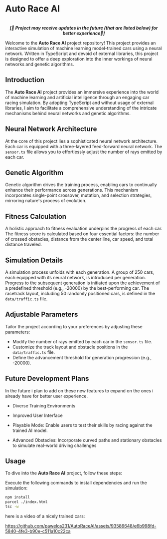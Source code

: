 # Auto Race AI

<p align='center'>
<br>
<i><b>[🚧 Project may receive updates in the future (that are listed below) for better experience🚧]</b></i>
</p>

Welcome to the **Auto Race AI** project repository! This project provides an interactive simulation of machine learning model-trained cars using a neural network. Written in TypeScript and devoid of external libraries, this project is designed to offer a deep exploration into the inner workings of neural networks and genetic algorithms.

## Introduction

The **Auto Race AI** project provides an immersive experience into the world of machine learning and artificial intelligence through an engaging car racing simulation. By adopting TypeScript and without usage of external libraries, I aim to facilitate a comprehensive understanding of the intricate mechanisms behind neural networks and genetic algorithms.

## Neural Network Architecture

At the core of this project lies a sophisticated neural network architecture. Each car is equipped with a three-layered feed-forward neural network. The `sensor.ts` file allows you to effortlessly adjust the number of rays emitted by each car.

## Genetic Algorithm

Genetic algorithm drives the training process, enabling cars to continually enhance their performance across generations. This mechanism incorporates single-point crossover, mutation, and selection strategies, mirroring nature's process of evolution.

## Fitness Calculation

A holistic approach to fitness evaluation underpins the progress of each car. The fitness score is calculated based on four essential factors: the number of crossed obstacles, distance from the center line, car speed, and total distance traveled.

## Simulation Details

A simulation process unfolds with each generation. A group of 250 cars, each equipped with its neural network, is introduced per generation. Progress to the subsequent generation is initiated upon the achievement of a predefined threshold (e.g., -20000) by the best-performing car. The racetrack layout, including 50 randomly positioned cars, is defined in the `data/traffic.ts` file.

## Adjustable Parameters

Tailor the project according to your preferences by adjusting these parameters:

- Modify the number of rays emitted by each car in the `sensor.ts` file.
- Customize the track layout and obstacle positions in the `data/traffic.ts` file.
- Define the advancement threshold for generation progression (e.g., -20000).

## Future Development Plans

In the future i plan to add on these new features to expand on the ones i already have for better user experience.

- Diverse Training Environments

- Improved User Interface

- Playable Mode: Enable users to test their skills by racing against the trained AI model.

- Advanced Obstacles: Incorporate curved paths and stationary obstacles to simulate real-world driving challenges

## Usage

To dive into the **Auto Race AI** project, follow these steps:

Execute the following commands to install dependencies and run the simulation:

```bash
npm install
parcel ./index.html
tsc -w
```

here is a video of a nicely trained cars:

https://github.com/pawelos231/AutoRaceAI/assets/93586648/e6b998fd-5840-4fe3-b90e-c511a10c22ca




